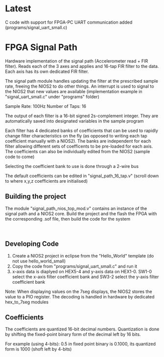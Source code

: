 # Latest
C code with support for FPGA-PC UART communication added (programs/signal_uart_small.c)
</br>

# FPGA Signal Path
Hardware implementation of the signal path (Accelerometer read + FIR filter). Reads each of the 3 axes and applies and 16-tap FIR filter to the data. Each axis has its own dedicated FIR filter. 

The signal path module handles updating the filter at the prescribed sample rate, freeing the NIOS2 to do other things. An interrupt is used to signal to the NIOS2 that new values are available (implementation example in "signal_uart_small.c" under "programs" folder)

Sample Rate: 100Hz
Number of Taps: 16

The output of each filter is a 16-bit signed 2s-complement integer. They are automatically saved into designated variables in the sample program

Each filter has 4 dedicated banks of coefficients that can be used to rapidly change filter characteristics on the fly (as opposed to writing each tap coefficient manually with a NIOS2). The banks are independent for each filter allowing different sets of coefficents to be pre-loaded for each axis. The coefficients can also be individually edited from the NIOS2 (sample code to come)

Selecting the coefficient bank to use is done through a 2-wire bus

The default coefficients can be edited in "signal_path_16_tap.v" (scroll down to where x,y,z coefficients are initialised)
</br>

## Building the project
The module "signal_path_nios_top_mod.v" contains an instance of the signal path and a NIOS2 core. Build the project and the flash the FPGA with the corresponding .sof file, then build the code for the system

</br>

## Developing Code
1. Create a NIOS2 project in eclipse from the "Hello_World" template (do not use hello_world_small)
2. Copy the code from "programs/signal_uart_small.c" and run it
3. x-axis data is diaplyed on HEX5-4 and y-axis data on HEX1-0. SW1-0 select the x-axis filter coefficient bank and SW3-2 select the y-axis filter coefficient bank

Note: When displaying values on the 7seg displays, the NIOS2 stores the value to a PIO register. The decoding is handled in hardware by dedicated hex_to_7seg modules
</br>

## Coefficients
The coefficients are quantized 16-bit decimal numbers. Quantization is done by shifting the fixed-point binary form of the decimal left by 16 bits. 

For example (using 4-bits): 0.5 in fixed point binary is 0.1000, its quantized form is 1000 (shoft left by 4-bits)